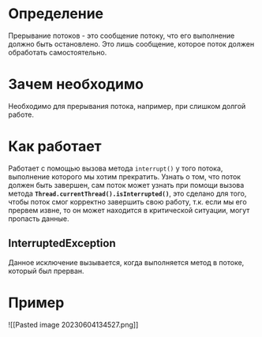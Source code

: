 # Определение
Прерывание потоков - это сообщение потоку, что его выполнение должно быть остановлено. Это лишь сообщение, которое поток должен обработать самостоятельно.
# Зачем необходимо
Необходимо для прерывания потока, например, при слишком долгой работе.
# Как работает
Работает с помощью вызова метода `interrupt()` у того потока, выполнение которого мы хотим прекратить. Узнать о том, что поток должен быть завершен, сам поток может узнать при помощи вызова метода **`Thread.currentThread().isInterrupted()`**, это сделано для того, чтобы поток смог корректно завершить свою работу, т.к. если мы его прервем извне, то он может находится в критической ситуации, могут пропасть данные.
## InterruptedException
Данное исключение вызывается, когда выполняется метод в потоке, который был прерван.
# Пример
![[Pasted image 20230604134527.png]]